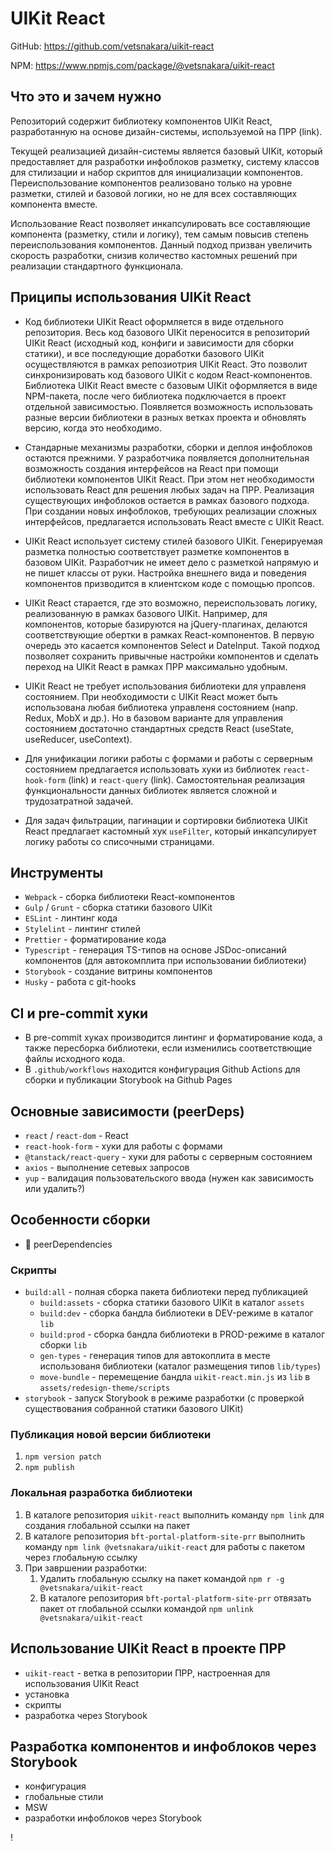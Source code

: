 # UIKit React

GitHub: https://github.com/vetsnakara/uikit-react

NPM: https://www.npmjs.com/package/@vetsnakara/uikit-react

## Что это и зачем нужно

Репозиторий содержит библиотекy компонентов UIKit React, разработанную на основе дизайн-системы, используемой на ПРР (link).

Текущей реализацией дизайн-системы является базовый UIKit, который предоставляет для разработки инфоблоков разметку, систему классов для стилизации и набор скриптов для инициализации компонентов. Переиспользование компонентов реализовано только на уровне разметки, стилей и базовой логики, но не для всех составляющих компонента вместе.

Использование React позволяет инкапсулировать все составляющие компонента (разметку, стили и логику), тем самым повысив степень переиспользования компонентов. Данный подход призван увеличить скорость разработки, снизив количество кастомных решений при реализации стандартного функционала.

## Приципы использования UIKit React

-   Код библиотеки UIKit React оформляется в виде отдельного репозитория. Весь код базового UIKit переносится в репозиторий UIKit React (исходный код, конфиги и зависимости для сборки статики), и все последующие доработки базового UIKit осуществляются в рамках репозиотрия UIKit React. Это позволит синхронизировать код базового UIKit с кодом React-компонентов. Библиотека UIKit React вместе с базовым UIKit оформляется в виде NPM-пакета, после чего библиотека подключается в проект отдельной зависимостью. Появляется возможность использовать разные версии библиотеки в разных ветках проекта и обновлять версию, когда это необходимо.

-   Стандарные механизмы разработки, сборки и деплоя инфоблоков остаются прежними. У разработчика появляется дополнительная возможность создания интерфейсов на React при помощи библиотеки компонентов UIKit React. При этом нет необходимости использовать React для решения любых задач на ПРР. Реализация существующих инфоблоков остается в рамках базового подхода. При создании новых инфоблоков, требующих реализации сложных интерфейсов, предлагается использовать React вместе с UIKit React.

-   UIKit React использует систему стилей базового UIKit. Генерируемая разметка полностью соответствует разметке компонентов в базовом UIKit. Разработчик не имеет дело с разметкой напрямую и не пишет классы от руки. Настройка внешнего вида и поведения компонентов призводится в клиентском коде с помощью пропсов.

-   UIKit React старается, где это возможно, переиспользовать логику, реализованную в рамках базового UIKit. Например, для компонентов, которые базируются на jQuery-плагинах, делаются соответствующие обертки в рамках React-компонентов. В первую очередь это касается компонентов Select и DateInput. Такой подход позволяет сохранить привычные настройки компонентов и сделать переход на UIKit React в рамках ПРР максимально удобным.

-   UIKit React не требует использования библиотеки для управленя состоянием. При необходимости с UIKit React может быть использована любая библиотека управленя состоянием (напр. Redux, MobX и др.). Но в базовом варианте для управления состоянием достаточно стандартных средств React (useState, useReducer, useContext).

-   Для унификации логики работы с формами и работы с серверным состоянием предлагается использовать хуки из библиотек `react-hook-form` (link) и `react-query` (link). Самостоятельная реализация функциональности данных библиотек является сложной и трудозатратной задачей.

-   Для задач фильтрации, пагинации и сортировки библиотека UIKit React предлагает кастомный хук `useFilter`, который инкапсулирует логику работы со списочными страницами.

## Инструменты

-   `Webpack` - сборка библиотеки React-компонентов
-   `Gulp` / `Grunt` - сборка статики базового UIKit
-   `ESLint` - линтинг кода
-   `Stylelint` - линтинг стилей
-   `Prettier` - форматирование кода
-   `Typescript` - генерация TS-типов на основе JSDoc-описаний компонентов (для автокомплита при использовании библиотеки)
-   `Storybook` - создание витрины компонентов
-   `Husky` - работа с git-hooks

## CI и pre-commit хуки

-   В pre-commit хуках производится линтинг и форматирование кода, а также пересборка библиотеки, если изменились соответствющие файлы исходного кода.
-   В `.github/workflows` находится конфигурация Github Actions для сборки и публикации Storybook на Github Pages

## Основные зависимости (peerDeps)

-   `react` / `react-dom` - React
-   `react-hook-form` - хуки для работы с формами
-   `@tanstack/react-query` - хуки для работы с серверным состоянием
-   `axios` - выполнение сетевых запросов
-   `yup` - валидация пользовательского ввода (нужен как зависимость или удалить?)

## Особенности сборки

-   🛑 peerDependencies

### Скрипты

-   `build:all` - полная сборка пакета библиотеки перед публикацией
    -   `build:assets` - сборка статики базового UIKit в каталог `assets`
    -   `build:dev` - сборка бандла библиотеки в DEV-режиме в каталог `lib`
    -   `build:prod` - сборка бандла библиотеки в PROD-режиме в каталог сборки `lib`
    -   `gen-types` - генерация типов для автокоплита в месте использованя библиотеки (каталог размещения типов `lib/types`)
    -   `move-bundle` - перемещение бандла `uikit-react.min.js` из `lib` в `assets/redesign-theme/scripts`
-   `storybook` - запуск Storybook в режиме разработки (с проверкой существования собранной статики базового UIKit)

### Публикация новой версии библиотеки

1. `npm version patch`
1. `npm publish`

### Локальная разработка библиотеки

1. В каталоге репозитория `uikit-react` выполнить команду `npm link` для создания глобальной ссылки на пакет
1. В каталоге репозитория `bft-portal-platform-site-prr` выполнить команду `npm link @vetsnakara/uikit-react` для работы с пакетом через глобальную ссылку
1. При завршении разработки:
    1. Удалить глобальную ссылку на пакет командой `npm r -g @vetsnakara/uikit-react`
    1. В каталоге репозитория `bft-portal-platform-site-prr` отвязать пакет от глобальной ссылки командой `npm unlink @vetsnakara/uikit-react`

## Использование UIKit React в проекте ПРР

-   `uikit-react` - ветка в репозитории ПРР, настроенная для использования UIKit React
-   установка
-   скрипты
-   разработка через Storybook

## Разработка компонентов и инфоблоков через Storybook

-   конфигурация
-   глобальные стили
-   MSW
-   разработки инфоблоков через Storybook

!
